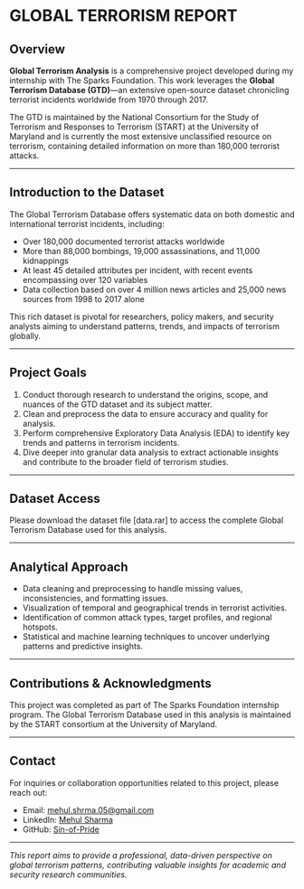 # GLOBAL TERRORISM REPORT

## Overview

**Global Terrorism Analysis** is a comprehensive project developed during my internship with The Sparks Foundation. This work leverages the **Global Terrorism Database (GTD)**—an extensive open-source dataset chronicling terrorist incidents worldwide from 1970 through 2017.

The GTD is maintained by the National Consortium for the Study of Terrorism and Responses to Terrorism (START) at the University of Maryland and is currently the most extensive unclassified resource on terrorism, containing detailed information on more than 180,000 terrorist attacks.

---

## Introduction to the Dataset

The Global Terrorism Database offers systematic data on both domestic and international terrorist incidents, including:

- Over 180,000 documented terrorist attacks worldwide
- More than 88,000 bombings, 19,000 assassinations, and 11,000 kidnappings
- At least 45 detailed attributes per incident, with recent events encompassing over 120 variables
- Data collection based on over 4 million news articles and 25,000 news sources from 1998 to 2017 alone

This rich dataset is pivotal for researchers, policy makers, and security analysts aiming to understand patterns, trends, and impacts of terrorism globally.

---

## Project Goals

1. Conduct thorough research to understand the origins, scope, and nuances of the GTD dataset and its subject matter.
2. Clean and preprocess the data to ensure accuracy and quality for analysis.
3. Perform comprehensive Exploratory Data Analysis (EDA) to identify key trends and patterns in terrorism incidents.
4. Dive deeper into granular data analysis to extract actionable insights and contribute to the broader field of terrorism studies.

---

## Dataset Access

Please download the dataset file [data.rar] to access the complete Global Terrorism Database used for this analysis.

---

## Analytical Approach

- Data cleaning and preprocessing to handle missing values, inconsistencies, and formatting issues.
- Visualization of temporal and geographical trends in terrorist activities.
- Identification of common attack types, target profiles, and regional hotspots.
- Statistical and machine learning techniques to uncover underlying patterns and predictive insights.

---

## Contributions & Acknowledgments

This project was completed as part of The Sparks Foundation internship program. The Global Terrorism Database used in this analysis is maintained by the START consortium at the University of Maryland.

---

## Contact

For inquiries or collaboration opportunities related to this project, please reach out:

- Email: mehul.shrma.05@gmail.com  
- LinkedIn: [Mehul Sharma](https://www.linkedin.com/in/mehul-shrma/)  
- GitHub: [Sin-of-Pride](https://github.com/Sin-of-Pride)

---

*This report aims to provide a professional, data-driven perspective on global terrorism patterns, contributing valuable insights for academic and security research communities.*
